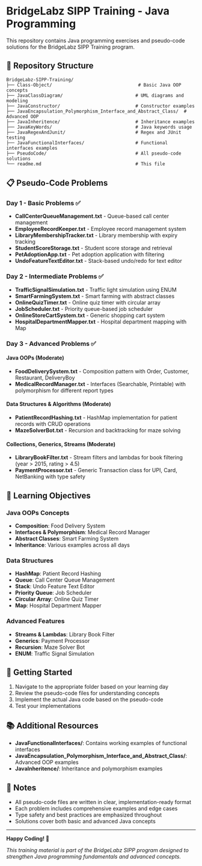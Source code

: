 # BridgeLabz SIPP Training - Java Programming

This repository contains Java programming exercises and pseudo-code solutions for the BridgeLabz SIPP Training program.

## 📁 Repository Structure

```
BridgeLabz-SIPP-Training/
├── Class-Object/                                # Basic Java OOP concepts
├── JavaClassDiagram/                           # UML diagrams and modeling
├── JavaConstructor/                            # Constructor examples
├── JavaEncapsulation_Polymorphism_Interface_and_Abstract_Class/  # Advanced OOP
├── JavaInheritence/                            # Inheritance examples
├── JavaKeyWords/                               # Java keywords usage
├── JavaRegexAndJunit/                          # Regex and JUnit testing
├── JavaFunctionalInterfaces/                   # Functional interfaces examples
├── PseudoCode/                                 # All pseudo-code solutions
└── readme.md                                   # This file
```

## 📋 Pseudo-Code Problems

### Day 1 - Basic Problems ✅
- **CallCenterQueueManagement.txt** - Queue-based call center management
- **EmployeeRecordKeeper.txt** - Employee record management system
- **LibraryMembershipTracker.txt** - Library membership with expiry tracking
- **StudentScoreStorage.txt** - Student score storage and retrieval
- **PetAdoptionApp.txt** - Pet adoption application with filtering
- **UndoFeatureTextEditor.txt** - Stack-based undo/redo for text editor

### Day 2 - Intermediate Problems ✅
- **TrafficSignalSimulation.txt** - Traffic light simulation using ENUM
- **SmartFarmingSystem.txt** - Smart farming with abstract classes
- **OnlineQuizTimer.txt** - Online quiz timer with circular array
- **JobScheduler.txt** - Priority queue-based job scheduler
- **OnlineStoreCartSystem.txt** - Generic shopping cart system
- **HospitalDepartmentMapper.txt** - Hospital department mapping with Map

### Day 3 - Advanced Problems ✅

#### Java OOPs (Moderate)
- **FoodDeliverySystem.txt** - Composition pattern with Order, Customer, Restaurant, DeliveryBoy
- **MedicalRecordManager.txt** - Interfaces (Searchable, Printable) with polymorphism for different report types

#### Data Structures & Algorithms (Moderate)
- **PatientRecordHashing.txt** - HashMap implementation for patient records with CRUD operations
- **MazeSolverBot.txt** - Recursion and backtracking for maze solving

#### Collections, Generics, Streams (Moderate)
- **LibraryBookFilter.txt** - Stream filters and lambdas for book filtering (year > 2015, rating > 4.5)
- **PaymentProcessor.txt** - Generic Transaction<T> class for UPI, Card, NetBanking with type safety

## 🎯 Learning Objectives

### Java OOPs Concepts
- **Composition**: Food Delivery System
- **Interfaces & Polymorphism**: Medical Record Manager
- **Abstract Classes**: Smart Farming System
- **Inheritance**: Various examples across all days

### Data Structures
- **HashMap**: Patient Record Hashing
- **Queue**: Call Center Queue Management
- **Stack**: Undo Feature Text Editor
- **Priority Queue**: Job Scheduler
- **Circular Array**: Online Quiz Timer
- **Map**: Hospital Department Mapper

### Advanced Features
- **Streams & Lambdas**: Library Book Filter
- **Generics**: Payment Processor
- **Recursion**: Maze Solver Bot
- **ENUM**: Traffic Signal Simulation

## 🚀 Getting Started

1. Navigate to the appropriate folder based on your learning day
2. Review the pseudo-code files for understanding concepts
3. Implement the actual Java code based on the pseudo-code
4. Test your implementations

## 📚 Additional Resources

- **JavaFunctionalInterfaces/**: Contains working examples of functional interfaces
- **JavaEncapsulation_Polymorphism_Interface_and_Abstract_Class/**: Advanced OOP examples
- **JavaInheritence/**: Inheritance and polymorphism examples

## 📝 Notes

- All pseudo-code files are written in clear, implementation-ready format
- Each problem includes comprehensive examples and edge cases
- Type safety and best practices are emphasized throughout
- Solutions cover both basic and advanced Java concepts

---

**Happy Coding! 🎉**

*This training material is part of the BridgeLabz SIPP program designed to strengthen Java programming fundamentals and advanced concepts.*